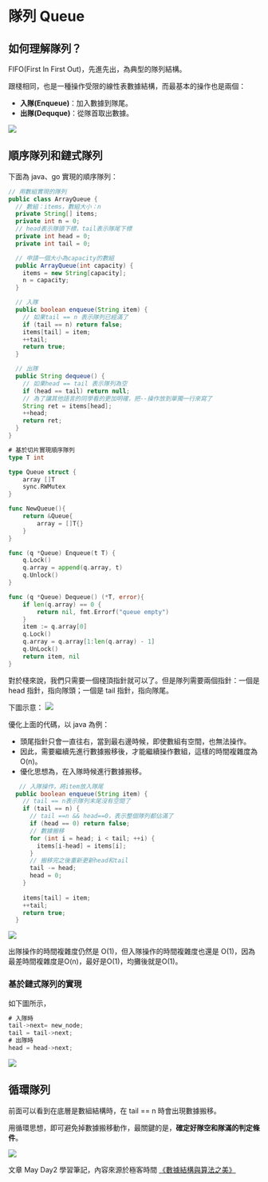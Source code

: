 # 隊列 Queue

## 如何理解隊列？

FIFO(First In First Out)，先進先出，為典型的隊列結構。

跟棧相同，也是一種操作受限的線性表數據結構，而最基本的操作也是兩個：
- **入隊(Enqueue)**：加入數據到隊尾。
- **出隊(Dequque)**：從隊首取出數據。

![](media/16820408628811/16822429548018.jpg)

## 順序隊列和鏈式隊列

下面為 java、go 實現的順序隊列：
```java
// 用數組實現的隊列
public class ArrayQueue {
  // 數組：items，數組大小：n
  private String[] items;
  private int n = 0;
  // head表示隊頭下標，tail表示隊尾下標
  private int head = 0;
  private int tail = 0;

  // 申請一個大小為capacity的數組
  public ArrayQueue(int capacity) {
    items = new String[capacity];
    n = capacity;
  }

  // 入隊
  public boolean enqueue(String item) {
    // 如果tail == n 表示隊列已經滿了
    if (tail == n) return false;
    items[tail] = item;
    ++tail;
    return true;
  }

  // 出隊
  public String dequeue() {
    // 如果head == tail 表示隊列為空
    if (head == tail) return null;
    // 為了讓其他語言的同學看的更加明確，把--操作放到單獨一行來寫了
    String ret = items[head];
    ++head;
    return ret;
  }
}
```
```go
# 基於切片實現順序隊列
type T int

type Queue struct {
    array []T
    sync.RWMutex
}

func NewQueue(){
    return &Queue{
        array = []T{}
    }
}

func (q *Queue) Enqueue(t T) {
    q.Lock()
    q.array = append(q.array, t)
    q.Unlock()
}

func (q *Queue) Dequeue() (*T, error){
    if len(q.array) == 0 {
        return nil, fmt.Errorf("queue empty")
    }
    item := q.array[0]
    q.Lock()
    q.array = q.array[1:len(q.array) - 1]
    q.UnLock()
    return item, nil
}
```

對於棧來說，我們只需要一個棧頂指針就可以了。但是隊列需要兩個指針：一個是 head 指針，指向隊頭；一個是 tail 指針，指向隊尾。

下圖示意：
![](media/16820408628811/16822440839296.jpg)

優化上面的代碼，以 java 為例：
- 頭尾指針只會一直往右，當到最右邊時候，即使數組有空間，也無法操作。
- 因此，需要繼續先進行數據搬移後，才能繼續操作數組，這樣的時間複雜度為 O(n)。
- 優化思想為，在入隊時候進行數據搬移。

```java
   // 入隊操作，將item放入隊尾
  public boolean enqueue(String item) {
    // tail == n表示隊列末尾沒有空間了
    if (tail == n) {
      // tail ==n && head==0，表示整個隊列都佔滿了
      if (head == 0) return false;
      // 數據搬移
      for (int i = head; i < tail; ++i) {
        items[i-head] = items[i];
      }
      // 搬移完之後重新更新head和tail
      tail -= head;
      head = 0;
    }
    
    items[tail] = item;
    ++tail;
    return true;
  }
```
![](media/16820408628811/16822445116947.jpg)

出隊操作的時間複雜度仍然是 O(1)，但入隊操作的時間複雜度也還是 O(1)，因為最差時間複雜度是O(n)，最好是O(1)，均攤後就是O(1)。

### 基於鏈式隊列的實現

如下圖所示，
```java
# 入隊時
tail->next= new_node;
tail = tail->next;
# 出隊時
head = head->next;
```

![](media/16820408628811/16822445970269.jpg)

## 循環隊列

前面可以看到在底層是數組結構時，在 tail == n 時會出現數據搬移。

用循環思想，即可避免掉數據搬移動作，最關鍵的是，**確定好隊空和隊滿的判定條件**。

![](media/16820408628811/16822447246312.jpg)



文章 May Day2 學習筆記，內容來源於極客時間 [《數據結構與算法之美》](https://time.geekbang.org/column/article/41222)
